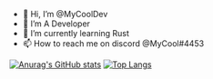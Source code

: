 - 👋 Hi, I’m @MyCoolDev
- 👀 I’m A Developer
- 🌱 I’m currently learning Rust
- 📫 How to reach me on discord @MyCool#4453

<!---
MyCoolDev/MyCoolDev is a ✨ special ✨ repository because its `README.md` (this file) appears on your GitHub profile.
You can click the Preview link to take a look at your changes.
--->
[![Anurag's GitHub stats](https://github-readme-stats.vercel.app/api?username=anuraghazra)](https://github.com/anuraghazra/github-readme-stats)
[![Top Langs](https://github-readme-stats.vercel.app/api/top-langs/?username=mycooldev&layout=compact)](https://github.com/anuraghazra/github-readme-stats)
